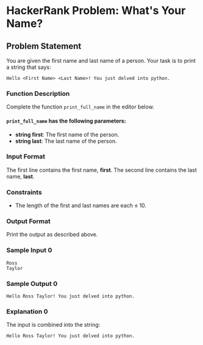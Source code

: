 # HackerRank Problem: What's Your Name?

## Problem Statement

You are given the first name and last name of a person. Your task is to print a string that says:

```
Hello <First Name> <Last Name>! You just delved into python.
```

### Function Description

Complete the function `print_full_name` in the editor below.

#### `print_full_name` has the following parameters:
- **string first**: The first name of the person.
- **string last**: The last name of the person.

### Input Format
The first line contains the first name, **first**.
The second line contains the last name, **last**.

### Constraints
- The length of the first and last names are each ≤ 10.

### Output Format
Print the output as described above.

### Sample Input 0
```
Ross
Taylor
```

### Sample Output 0
```
Hello Ross Taylor! You just delved into python.
```

### Explanation 0
The input is combined into the string:
```
Hello Ross Taylor! You just delved into python.
```
